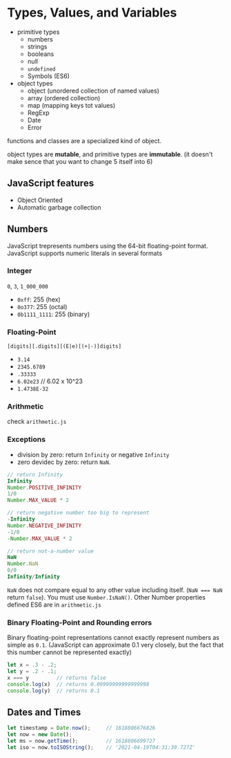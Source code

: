 # Types, Values, and Variables

- primitive types
  - numbers
  - strings
  - booleans
  - null
  - `undefined`
  - Symbols (ES6)
- object types
  - object (unordered collection of named values)
  - array (ordered collection)
  - map (mapping keys tot values)
  - RegExp
  - Date
  - Error

functions and classes are a specialized kind of object.

object types are **mutable**, and primitive types are **immutable**. (it doesn't make sence that you want to change 5 itself into 6)

## JavaScript features

- Object Oriented
- Automatic garbage collection

## Numbers

JavaScript trepresents numbers using the 64-bit floating-point format.
JavaScript  supports numeric literals in several formats

### Integer

`0`, `3`, `1_000_000`

- `0xff`: 255 (hex)
- `0o377`: 255 (octal)
- `0b1111_1111`: 255  (binary)

### Floating-Point

`[digits][.digits][(E|e)[(+|-)]digits]`

- `3.14`
- `2345.6789`
- `.33333`
- `6.02e23` // 6.02 x 10^23
- `1.4738E-32`

### Arithmetic

check `arithmetic.js`

### Exceptions

- division by zero: return `Infinity` or negative `Infinity`
- zero devidec by zero: return `NaN`.

```javascript
// return Infinity
Infinity
Number.POSITIVE_INFINITY
1/0
Number.MAX_VALUE * 2

// return negative number too big to represent
-Infinity
Number.NEGATIVE_INFINITY
-1/0
-Number.MAX_VALUE * 2

// return not-a-number value
NaN
Number.NaN
0/0
Infinity/Infinity
```

`NaN` does not compare equal to any other value including itself. (`NaN === NaN` return `false`).
You must use `Number.IsNaN()`.
Other Number properties defined ES6 are in `arithmetic.js`

### Binary Floating-Point and Rounding errors

Binary floating-point representations cannot  exactly represent numbers as simple as `0.1`. (JavaScript can approximate 0.1 very closely, but the fact that this number cannot be represented exactly)

```javascript
let x = .3 - .2;
let y = .2 - .1;
x === y         // returns false
console.log(x)  // returns 0.09999999999999998
console.log(y)  // returns 0.1
```

## Dates and Times

```javascript
let timestamp = Date.now();     // 1618806676826
let now = new Date();
let ms = now.getTime();         // 1618806699727
let iso = now.toISOString();    // '2021-04-19T04:31:39.727Z'
```
